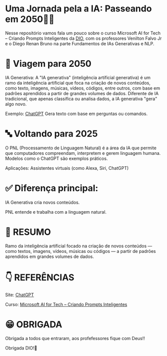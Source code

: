 # Uma Jornada pela a IA: Passeando em 2050🚀💫
Nesse repositório vamos fala um pouco sobre o curso Microsoft AI for Tech – Criando Prompts Inteligentes da [DIO](https://web.dio.me/track/criando-prompts-inteligentes), com os professores Venilton Falvo Jr e o Diego Renan Bruno na parte Fundamentos de IAs Generativas e NLP. 
# 🚀 Viagem para 2050
IA Generativa: A "IA generativa" (inteligência artificial generativa) é um ramo da inteligência artificial que foca na criação de novos conteúdos, como texto, imagens, músicas, vídeos, códigos, entre outros, com base em padrões aprendidos a partir de grandes volumes de dados. Diferente de IA tradicional, que apenas classifica ou analisa dados, a IA generativa "gera" algo novo.

Exemplo:
[ChatGPT](https://chatgpt.com/) Gera texto com base em perguntas ou comandos.

# 🔤 Voltando para 2025
O PNL (Processamento de Linguagem Natural) é a área da IA que permite que computadores compreendam, interpretem e gerem linguagem humana. Modelos como o ChatGPT são exemplos práticos.

Aplicações: Assistentes virtuais (como Alexa, Siri, ChatGPT)

# ✅ Diferença principal:
IA Generativa cria novos conteúdos.

PNL entende e trabalha com a linguagem natural.

# 📒 RESUMO
Ramo da inteligência artificial focado na criação de novos conteúdos — como textos, imagens, vídeos, músicas ou códigos — a partir de padrões aprendidos em grandes volumes de dados.

# 👇 REFERÊNCIAS 
Site: [ChatGPT](https://chatgpt.com/)

Curso: [Microsoft AI for Tech – Criando Prompts Inteligentes](https://web.dio.me/track/criando-prompts-inteligentes)

# 😁 OBRIGADA
Obrigada a todos que entraram, aos profefessores fique com Deus!!

Obrigada DIO!🚀





